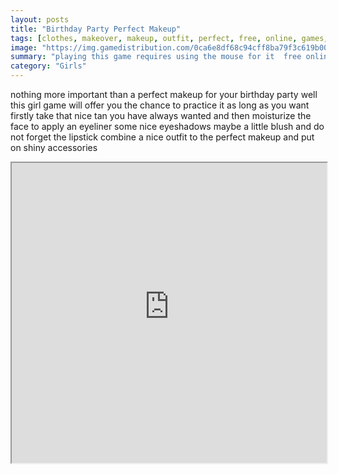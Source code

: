 ```yaml
---
layout: posts
title: "Birthday Party Perfect Makeup"
tags: [clothes, makeover, makeup, outfit, perfect, free, online, games, oyna, game, free, games, play, play, games]
image: "https://img.gamedistribution.com/0ca6e8df68c94cff8ba79f3c619b0084.jpg"
summary: "playing this game requires using the mouse for it  free online games oyna game free games play play games"
category: "Girls"
---
```


nothing more important than a perfect makeup for your birthday party well this girl game will offer you the chance to practice it as long as you want firstly take that nice tan you have always wanted and then moisturize the face to apply an eyeliner some nice eyeshadows maybe a little blush and do not forget the lipstick combine a nice outfit to the perfect makeup and put on shiny accessories

<iframe width="100%" height="480px;" src="https://html5.gamedistribution.com/0ca6e8df68c94cff8ba79f3c619b0084/"></iframe>